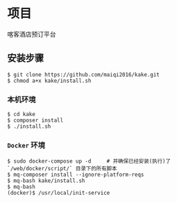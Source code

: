 # 项目
喀客酒店预订平台

## 安装步骤

```shell
$ git clone https://github.com/maiqi2016/kake.git
$ chmod a+x kake/install.sh
```

### 本机环境

```shell
$ cd kake
$ composer install
$ ./install.sh
```

### `Docker` 环境

```
$ sudo docker-compose up -d     # 并确保已经安装(执行)了 `/web/docker/script/` 目录下的所有脚本
$ mq-composer install --ignore-platform-reqs
$ mq-bash kake/install.sh
$ mq-bash
(docker)$ /usr/local/init-service
```